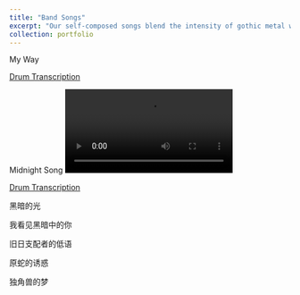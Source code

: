 ```yaml
---
title: "Band Songs"
excerpt: "Our self-composed songs blend the intensity of gothic metal with dark, introspective lyricism and driving grooves. Each track explores the tension between despair and hope, transforming shadows into moments of inspiration.<br/>" 
collection: portfolio
---
```


My Way

[Drum Transcription](https://github.com/shermanhung/shermanhung.github.io/blob/0639fc883e3311f7783be5fcbc30cdb1dbdf7747/files/My%20Way.pdf)


Midnight Song
<video>
<source src="https://github.com/user-attachments/assets/8ae5000f-11c4-4d8a-9995-172beb0b4b77">
</video>

[Drum Transcription](https://github.com/shermanhung/shermanhung.github.io/blob/1f5d861c9d1cce3adbdc476983758b96c4c14f82/files/Midnight%20Song.pdf)

黑暗的光

我看见黑暗中的你

旧日支配者的低语

原蛇的诱惑

独角兽的梦




